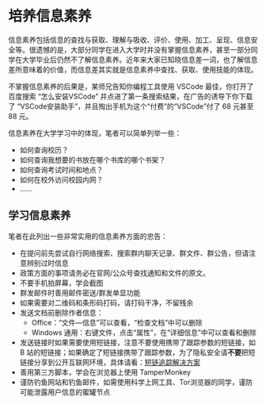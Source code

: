 # 培养信息素养

信息素养包括信息的查找与获取、理解与吸收、评价、使用、加工、呈现、信息安全等。很遗憾的是，大部分同学在进入大学时并没有掌握信息素养，甚至一部分同学在大学毕业后仍然不了解信息素养。近年来大家已知晓信息差一词，也了解信息差所意味着的价值，而信息差其实就是信息素养中查找、获取、使用技能的体现。

不掌握信息素养的后果是，某师兄告知你编程工具使用 VSCode 最佳，你打开了百度搜索 “怎么安装VSCode” 并点进了第一条搜索结果，在广告的诱导下你下载了 “VSCode安装助手”，并且掏出手机为这个“付费”的“VSCode”付了 68 元甚至 88 元。

信息素养在大学学习中的体现，笔者可以简单列举一些：

+ 如何查询校历？
+ 如何查询我想要的书放在哪个书库的哪个书架？
+ 如何查询考试时间和地点？
+ 如何在校外访问校园内网？
+ ……

## 学习信息素养

笔者在此列出一些非常实用的信息素养方面的忠告：

+ 在提问前先尝试自行网络搜索、搜索群内聊天记录、群文件、群公告，但请注意辨别过时信息
+ 政策方面的事项请务必在官网/公众号查找通知和文件的原文。
+ 不要手机拍屏幕，学会截图
+ 群发邮件时善用邮件密送/群发单显功能
+ 如果需要对二维码和条形码打码，请打码干净，不留残余
+ 发送文档前删除作者信息：
    + Office：“文件—信息”可以查看，“检查文档”中可以删除
    + Windows 通用：右键文件，点击“属性”，在“详细信息”中可以查看和删除
+ 发送链接时如果需要使用短链接，注意不要使用携带了跟踪参数的短链接，如 B 站的短链接；如果确定了短链接携带了跟踪参数，为了隐私安全请**不要**把短链接分享到公开互联网环境，具体请看：[短链追踪解决方案](https://bgm.tv/group/topic/363349)
+ 善用第三方脚本，学会在浏览器上使用 TamperMonkey
+ 谨防钓鱼网站和钓鱼邮件，如需使用科学上网工具、Tor浏览器的同学，谨防可能泄露用户信息的蜜罐节点